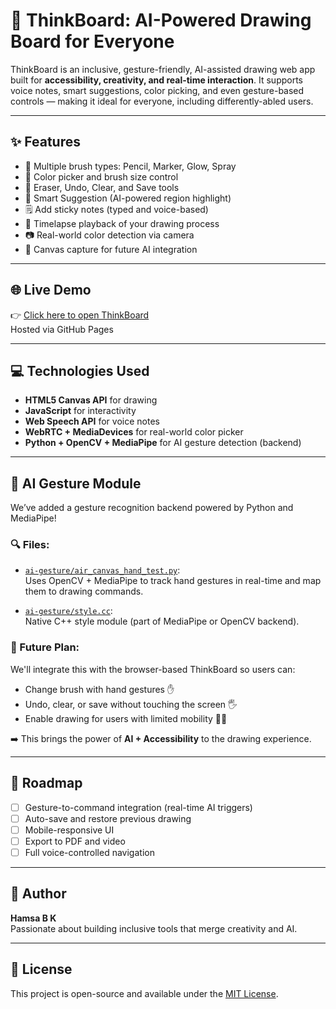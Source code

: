 # 🧠 ThinkBoard: AI-Powered Drawing Board for Everyone

ThinkBoard is an inclusive, gesture-friendly, AI-assisted drawing web app built for **accessibility, creativity, and real-time interaction**. It supports voice notes, smart suggestions, color picking, and even gesture-based controls — making it ideal for everyone, including differently-abled users.

---

## ✨ Features

- 🎨 Multiple brush types: Pencil, Marker, Glow, Spray
- 🌈 Color picker and brush size control
- 🧽 Eraser, Undo, Clear, and Save tools
- 🧠 Smart Suggestion (AI-powered region highlight)
- 🗒️ Add sticky notes (typed and voice-based)
- 🎥 Timelapse playback of your drawing process
- 📷 Real-world color detection via camera
- 🔄 Canvas capture for future AI integration

---

## 🌐 Live Demo

👉 [Click here to open ThinkBoard](https://hamsabk.github.io/ThinkBoard/)  
Hosted via GitHub Pages

---

## 💻 Technologies Used

- **HTML5 Canvas API** for drawing
- **JavaScript** for interactivity
- **Web Speech API** for voice notes
- **WebRTC + MediaDevices** for real-world color picker
- **Python + OpenCV + MediaPipe** for AI gesture detection (backend)

---

## 🤖 AI Gesture Module

We’ve added a gesture recognition backend powered by Python and MediaPipe!

### 🔍 Files:
- [`ai-gesture/air_canvas_hand_test.py`](./ai-gesture/air_canvas_hand_test.py):  
  Uses OpenCV + MediaPipe to track hand gestures in real-time and map them to drawing commands.

- [`ai-gesture/style.cc`](./ai-gesture/style.cc):  
  Native C++ style module (part of MediaPipe or OpenCV backend).

### 🧠 Future Plan:
We'll integrate this with the browser-based ThinkBoard so users can:
- Change brush with hand gestures ✋
- Undo, clear, or save without touching the screen 🖐️
- Enable drawing for users with limited mobility 🧍‍♂️

➡️ This brings the power of **AI + Accessibility** to the drawing experience.

---

## 🚀 Roadmap

- [ ] Gesture-to-command integration (real-time AI triggers)
- [ ] Auto-save and restore previous drawing
- [ ] Mobile-responsive UI
- [ ] Export to PDF and video
- [ ] Full voice-controlled navigation

---

## 🙌 Author

**Hamsa B K**  
Passionate about building inclusive tools that merge creativity and AI.

---

## 📄 License

This project is open-source and available under the [MIT License](LICENSE).
